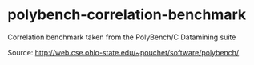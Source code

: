 # polybench-correlation-benchmark
Correlation benchmark taken from the PolyBench/C Datamining suite

Source: http://web.cse.ohio-state.edu/~pouchet/software/polybench/
